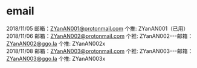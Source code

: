 # email
2018/11/05 邮箱：ZYanAN001@protonmail.com 个推: ZYanAN001（已用）
2018/11/06 邮箱：ZYanAN002@protonmail.com 个推: ZYanAN002---邮箱：ZYanAN002@ggo.la   个推: ZYanAN002x   
2018/11/08 邮箱：ZYanAN003@protonmail.com 个推: ZYanAN003---邮箱：ZYanAN003@ggo.la   个推: ZYanAN003x  
